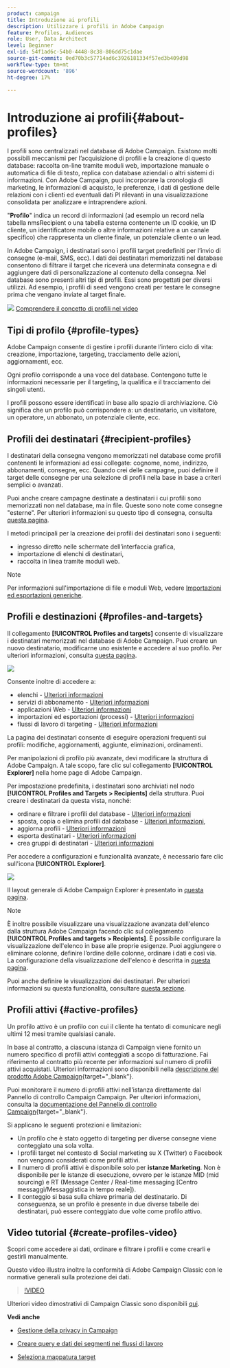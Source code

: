 ```yaml
---
product: campaign
title: Introduzione ai profili
description: Utilizzare i profili in Adobe Campaign
feature: Profiles, Audiences
role: User, Data Architect
level: Beginner
exl-id: 54f1ad6c-54b0-4448-8c38-806dd75c1dae
source-git-commit: 0ed70b3c57714ad6c3926181334f57ed3b409d98
workflow-type: tm+mt
source-wordcount: '896'
ht-degree: 17%

---
```


# Introduzione ai profili{#about-profiles}



I profili sono centralizzati nel database di Adobe Campaign. Esistono molti possibili meccanismi per l’acquisizione di profili e la creazione di questo database: raccolta on-line tramite moduli web, importazione manuale o automatica di file di testo, replica con database aziendali o altri sistemi di informazioni. Con Adobe Campaign, puoi incorporare la cronologia di marketing, le informazioni di acquisto, le preferenze, i dati di gestione delle relazioni con i clienti ed eventuali dati PI rilevanti in una visualizzazione consolidata per analizzare e intraprendere azioni.

&quot;**Profilo**&quot; indica un record di informazioni (ad esempio un record nella tabella nmsRecipient o una tabella esterna contenente un ID cookie, un ID cliente, un identificatore mobile o altre informazioni relative a un canale specifico) che rappresenta un cliente finale, un potenziale cliente o un lead.

In Adobe Campaign, i destinatari sono i profili target predefiniti per l’invio di consegne (e-mail, SMS, ecc). I dati dei destinatari memorizzati nel database consentono di filtrare il target che riceverà una determinata consegna e di aggiungere dati di personalizzazione al contenuto della consegna. Nel database sono presenti altri tipi di profili. Essi sono progettati per diversi utilizzi. Ad esempio, i profili di seed vengono creati per testare le consegne prima che vengano inviate al target finale.

![](assets/do-not-localize/how-to-video.png) [Comprendere il concetto di profili nel video](#create-profiles-video)

## Tipi di profilo {#profile-types}

Adobe Campaign consente di gestire i profili durante l’intero ciclo di vita: creazione, importazione, targeting, tracciamento delle azioni, aggiornamenti, ecc.

Ogni profilo corrisponde a una voce del database. Contengono tutte le informazioni necessarie per il targeting, la qualifica e il tracciamento dei singoli utenti.

I profili possono essere identificati in base allo spazio di archiviazione. Ciò significa che un profilo può corrispondere a: un destinatario, un visitatore, un operatore, un abbonato, un potenziale cliente, ecc.

## Profili dei destinatari {#recipient-profiles}

I destinatari della consegna vengono memorizzati nel database come profili contenenti le informazioni ad essi collegate: cognome, nome, indirizzo, abbonamenti, consegne, ecc. Quando crei delle campagne, puoi definire il target delle consegne per una selezione di profili nella base in base a criteri semplici o avanzati.

Puoi anche creare campagne destinate a destinatari i cui profili sono memorizzati non nel database, ma in file. Queste sono note come consegne &quot;esterne&quot;. Per ulteriori informazioni su questo tipo di consegna, consulta [questa pagina](../../delivery/using/steps-defining-the-target-population.md#selecting-external-recipients).

I metodi principali per la creazione dei profili dei destinatari sono i seguenti:

* ingresso diretto nelle schermate dell’interfaccia grafica,
* importazione di elenchi di destinatari,
* raccolta in linea tramite moduli web.

>[!NOTE]
>
>Per informazioni sull&#39;importazione di file e moduli Web, vedere [Importazioni ed esportazioni generiche](../../platform/using/get-started-data-import-export.md).

## Profili e destinazioni {#profiles-and-targets}

Il collegamento **[!UICONTROL Profiles and targets]** consente di visualizzare i destinatari memorizzati nel database di Adobe Campaign. Puoi creare un nuovo destinatario, modificarne uno esistente e accedere al suo profilo. Per ulteriori informazioni, consulta [questa pagina](../../platform/using/editing-a-profile.md).

![](assets/d_ncs_user_interface_target_link.png)

Consente inoltre di accedere a:

* elenchi - [Ulteriori informazioni](../../platform/using/creating-and-managing-lists.md)
* servizi di abbonamento - [Ulteriori informazioni](../../delivery/using/managing-subscriptions.md)
* applicazioni Web - [Ulteriori informazioni](../../web/using/about-web-applications.md)
* importazioni ed esportazioni (processi) - [Ulteriori informazioni](../../platform/using/about-generic-imports-exports.md)
* flussi di lavoro di targeting - [Ulteriori informazioni](../../workflow/using/building-a-workflow.md#implementation-steps-)

La pagina dei destinatari consente di eseguire operazioni frequenti sui profili: modifiche, aggiornamenti, aggiunte, eliminazioni, ordinamenti.

Per manipolazioni di profilo più avanzate, devi modificare la struttura di Adobe Campaign. A tale scopo, fare clic sul collegamento **[!UICONTROL Explorer]** nella home page di Adobe Campaign.

Per impostazione predefinita, i destinatari sono archiviati nel nodo **[!UICONTROL Profiles and Targets > Recipients]** della struttura. Puoi creare i destinatari da questa vista, nonché:

* ordinare e filtrare i profili del database - [Ulteriori informazioni](../../platform/using/filtering-options.md)
* sposta, copia o elimina profili dal database - [Ulteriori informazioni](../../platform/using/managing-profiles.md),
* aggiorna profili - [Ulteriori informazioni](../../platform/using/updating-data.md)
* esporta destinatari - [Ulteriori informazioni](../../platform/using/exporting-and-importing-profiles.md)
* crea gruppi di destinatari - [Ulteriori informazioni](../../platform/using/creating-and-managing-lists.md)

Per accedere a configurazioni e funzionalità avanzate, è necessario fare clic sull&#39;icona **[!UICONTROL Explorer]**.

![](assets/d_ncs_user_interface01.png)

Il layout generale di Adobe Campaign Explorer è presentato in [questa pagina](../../platform/using/adobe-campaign-explorer.md).

>[!NOTE]
>
>È inoltre possibile visualizzare una visualizzazione avanzata dell&#39;elenco dalla struttura Adobe Campaign facendo clic sul collegamento **[!UICONTROL Profiles and targets > Recipients]**. È possibile configurare la visualizzazione dell&#39;elenco in base alle proprie esigenze. Puoi aggiungere o eliminare colonne, definire l’ordine delle colonne, ordinare i dati e così via. La configurazione della visualizzazione dell&#39;elenco è descritta in [questa pagina](../../platform/using/adobe-campaign-ui-lists.md).
>
>Puoi anche definire le visualizzazioni dei destinatari. Per ulteriori informazioni su questa funzionalità, consultare [questa sezione](../../platform/using/access-management-folders.md).

## Profili attivi {#active-profiles}

Un profilo attivo è un profilo con cui il cliente ha tentato di comunicare negli ultimi 12 mesi tramite qualsiasi canale.

In base al contratto, a ciascuna istanza di Campaign viene fornito un numero specifico di profili attivi conteggiati a scopo di fatturazione. Fai riferimento al contratto più recente per informazioni sul numero di profili attivi acquistati. Ulteriori informazioni sono disponibili nella [descrizione del prodotto Adobe Campaign](https://helpx.adobe.com/it/legal/product-descriptions/adobe-campaign-managed-cloud-services.html){target="_blank"}.

Puoi monitorare il numero di profili attivi nell’istanza direttamente dal Pannello di controllo Campaign Campaign. Per ulteriori informazioni, consulta la [documentazione del Pannello di controllo Campaign](https://experienceleague.adobe.com/docs/control-panel/using/performance-monitoring/active-profiles-monitoring.html?lang=it){target="_blank"}.

Si applicano le seguenti protezioni e limitazioni:

* Un profilo che è stato oggetto di targeting per diverse consegne viene conteggiato una sola volta.
* I profili target nel contesto di Social marketing su X (Twitter) o Facebook non vengono considerati come profili attivi.
* Il numero di profili attivi è disponibile solo per **istanze Marketing**. Non è disponibile per le istanze di esecuzione, ovvero per le istanze MID (mid sourcing) e RT (Message Center / Real-time messaging [Centro messaggi/Messaggistica in tempo reale]).
* Il conteggio si basa sulla chiave primaria del destinatario. Di conseguenza, se un profilo è presente in due diverse tabelle dei destinatari, può essere conteggiato due volte come profilo attivo.


## Video tutorial {#create-profiles-video}

Scopri come accedere ai dati, ordinare e filtrare i profili e come crearli e gestirli manualmente.

Questo video illustra inoltre la conformità di Adobe Campaign Classic con le normative generali sulla protezione dei dati.

>[!VIDEO](https://video.tv.adobe.com/v/35611?quality=12)

Ulteriori video dimostrativi di Campaign Classic sono disponibili [qui](https://experienceleague.adobe.com/docs/campaign-classic-learn/tutorials/overview.html?lang=it).

**Vedi anche**

* [Gestione della privacy in Campaign](https://helpx.adobe.com/it/campaign/kb/acc-privacy.html)

* [Creare query e dati dei segmenti nei flussi di lavoro](../../workflow/using/targeting-data.md)

* [Seleziona mappatura target](../../delivery/using/steps-defining-the-target-population.md#select-a-target-mapping)
